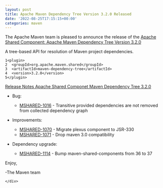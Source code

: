 ```yaml
---
layout: post
title: Apache Maven Dependency Tree Version 3.2.0 Released
date: '2022-08-25T17:15:15+00:00'
categories: maven
---
```

<div class="post_body"><p>The Apache Maven team is pleased to announce the release of the
<a href="https://maven.apache.org/shared/maven-dependency-tree/">Apache Shared Component: Apache Maven Dependency Tree Version 3.2.0</a></p>
<p>A tree-based API for resolution of Maven project dependencies.</p>
<div class="highlight"><pre tabindex="0" class="chroma"><code class="language-xml" data-lang="xml"><span class="line"><span class="ln">1</span><span class="cl"><span class="nt">&lt;plugin&gt;</span>
</span></span><span class="line"><span class="ln">2</span><span class="cl">  <span class="nt">&lt;groupId&gt;</span>org.apache.maven.shared<span class="nt">&lt;/groupId&gt;</span>
</span></span><span class="line"><span class="ln">3</span><span class="cl">  <span class="nt">&lt;artifactId&gt;</span>maven-dependency-tree<span class="nt">&lt;/artifactId&gt;</span>
</span></span><span class="line"><span class="ln">4</span><span class="cl">  <span class="nt">&lt;version&gt;</span>3.2.0<span class="nt">&lt;/version&gt;</span>
</span></span><span class="line"><span class="ln">5</span><span class="cl"><span class="nt">&lt;/plugin&gt;</span>
</span></span></code></pre></div><p><a href="https://issues.apache.org/jira/secure/ReleaseNote.jspa?projectId=12317922&amp;version=12351759">Release Notes Apache Shared Componet Maven Dependency Tree 3.2.0</a></p>
<ul>
<li>
<p>Bug:</p>
<ul>
<li><a href="https://issues.apache.org/jira/browse/MSHARED-1016">MSHARED-1016</a> - Transitive provided dependencies are not removed from collected dependency graph</li>
</ul>
</li>
<li>
<p>Improvements:</p>
<ul>
<li><a href="https://issues.apache.org/jira/browse/MSHARED-1070">MSHARED-1070</a> - Migrate plexus component to JSR-330</li>
<li><a href="https://issues.apache.org/jira/browse/MSHARED-1071">MSHARED-1071</a> - Drop maven 3.0 compatibility</li>
</ul>
</li>
<li>
<p>Dependency upgrade:</p>
<ul>
<li><a href="https://issues.apache.org/jira/browse/MSHARED-1114">MSHARED-1114</a> - Bump maven-shared-components from 36 to 37</li>
</ul>
</li>
</ul>
<p>Enjoy,</p>
<p>-The Maven team</p>

    </div>
